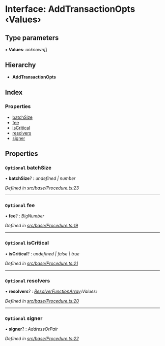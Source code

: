 # Interface: AddTransactionOpts ‹**Values**›

## Type parameters

▪ **Values**: *unknown[]*

## Hierarchy

* **AddTransactionOpts**

## Index

### Properties

* [batchSize](base.addtransactionopts.md#optional-batchsize)
* [fee](base.addtransactionopts.md#optional-fee)
* [isCritical](base.addtransactionopts.md#optional-iscritical)
* [resolvers](base.addtransactionopts.md#optional-resolvers)
* [signer](base.addtransactionopts.md#optional-signer)

## Properties

### `Optional` batchSize

• **batchSize**? : *undefined | number*

*Defined in [src/base/Procedure.ts:23](https://github.com/PolymathNetwork/polymesh-sdk/blob/7e9a732/src/base/Procedure.ts#L23)*

___

### `Optional` fee

• **fee**? : *BigNumber*

*Defined in [src/base/Procedure.ts:19](https://github.com/PolymathNetwork/polymesh-sdk/blob/7e9a732/src/base/Procedure.ts#L19)*

___

### `Optional` isCritical

• **isCritical**? : *undefined | false | true*

*Defined in [src/base/Procedure.ts:21](https://github.com/PolymathNetwork/polymesh-sdk/blob/7e9a732/src/base/Procedure.ts#L21)*

___

### `Optional` resolvers

• **resolvers**? : *[ResolverFunctionArray](../modules/types.md#resolverfunctionarray)‹Values›*

*Defined in [src/base/Procedure.ts:20](https://github.com/PolymathNetwork/polymesh-sdk/blob/7e9a732/src/base/Procedure.ts#L20)*

___

### `Optional` signer

• **signer**? : *AddressOrPair*

*Defined in [src/base/Procedure.ts:22](https://github.com/PolymathNetwork/polymesh-sdk/blob/7e9a732/src/base/Procedure.ts#L22)*
